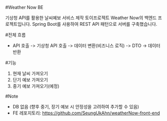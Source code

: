 #Weather Now BE

기상청 API를 활용한 날씨예보 서비스 제작 토이프로젝트 Weather Now의 백엔드 프로젝트입니다.
Spring Boot를 사용하여 REST API 패턴으로 서버를 구축했습니다.

#전체 흐름
- API 호출 -> 기상청 API 호출 -> 데이터 변환(비즈니스 로직) -> DTO -> 데이터 반환

#기능
1) 현재 날씨 가져오기
2) 단기 예보 가져오기
3) 중기 예보 가져오기(예정)

#Note
- DB 없음 (향후 중기, 장기 예보 시 안정성을 고려하여 추가할 수 있음)
- FE 레포지토리: https://github.com/SeungUkAhn/weatherNow-front-end
